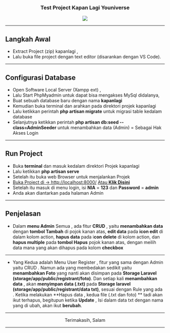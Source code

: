 <h3 align="center">
Test Project Kapan Lagi Youniverse
</h3>
<p align="center"><img src="https://thejakartamarathon.com/wp-content/uploads/2018/10/kly.png"></p>

-----------------------

## Langkah Awal

- Extract Project (zip) kapanlagi ,
- Lalu buka file project dengan text editor (disarankan dengan VS Code).

-----------------------
## Configurasi Database

- Open Software Local Server (Xampp ext) ,
- Lalu Start PhpMyadmin untuk dapat bisa mengakses MySql didalanya,
- Buat sebuah database baru dengan nama  **kapanlagi**
- Kemudian buka terminal dan arahkan pada direktori projek kapanlagi
- Lalu ketikkan perintah **php artisan migrate** untuk migrasi table kedalam database
- Selanjutnya ketikkan perintah **php artisan db:seed --class=AdminSeeder** untuk menambahkan data (Admin) = Sebagai Hak Akses Login

-----------------------

## Run Project
- Buka **terminal** dan masuk kedalam direktori Projek kapanlagi
- Lalu ketikkan **php artisan serve** 
- Setelah itu buka web Browser untuk menjalankan Projek
- [Buka Project  di -> http://localhost:8000/](https://laravel.com/docs/routing)
<a href="http://localhost:8000/" target="_blank">Atau **Klik Disini**</a>
- Setelah itu masuk di menu login, isi **NIA** = **123** dan **Password** = **admin**
- Anda akan diantarkan pada halaman Admin 

-----------------------

## Penjelasan
- Dalam **menu Admin** Semua , ada fitur **CRUD**  , yaitu **menambahkan data** dengan **tombol Tambah** di pojok kanan atas, **edit data** pada **icon edit**  di dalam kolom action, **hapus data** pada i**con delete** di kolom action, dan **hapus multiple** pada **tombol Hapus**  pojok kanan atas, dengan meilih data mana yang akan dihapus pada kolom **checkbox**

-----------------------

- Yang Kedua adalah Menu User Register , fitur yang sama dengan Admin yaitu CRUD . 
Namun ada yang membedakan sedikit yaitu **menambahkan Foto** yang nanti akan disimpan pada **Storage Laravel (storage/app/public/registrant/foto)**.
Dan setiap kali **menambahkan data** , akan **menyimpan data (.txt)** pada **Storage laravel (storage/app/public/registrant/data txt)**, sesuai dengan Rule yang ada . 
Ketika melakukan **Hapus data , kedua file (.txt dan foto) ** tadi akan ikut terhapus, begitupun ketika **Update** , Isi dalam data txt dengan nama yang di ubah, akan ikut **berubah**.

-----------------------

<p align="center">Terimakasih, Salam</p>

-----------------------

